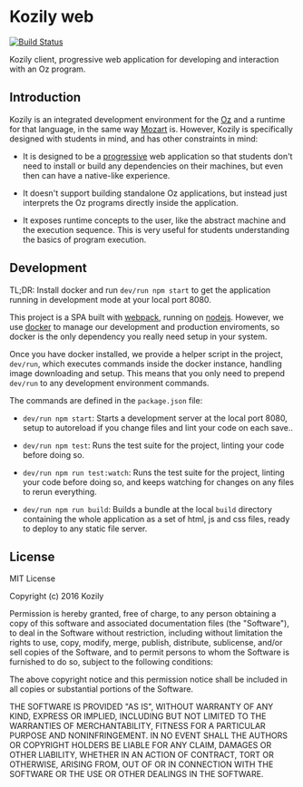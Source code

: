 # Kozily web

[![Build Status](https://travis-ci.org/kozily/web.svg?branch=master)](https://travis-ci.org/kozily/web)

Kozily client, progressive web application for developing and interaction with
an Oz program.

## Introduction

Kozily is an integrated development environment for the
[Oz](https://en.wikipedia.org/wiki/Oz_(programming_language)) and a runtime for
that language, in the same way [Mozart](http://mozart.github.io/) is. However,
Kozily is specifically designed with students in mind, and has other
constraints in mind:

* It is designed to be a
  [progressive](https://developers.google.com/web/progressive-web-apps/) web
application so that students don't need to install or build any dependencies on
their machines, but even then can have a native-like experience.

* It doesn't support building standalone Oz applications, but instead just
  interprets the Oz programs directly inside the application.

* It exposes runtime concepts to the user, like the abstract machine and the
  execution sequence. This is very useful for students understanding the
basics of program execution.

## Development

TL;DR: Install docker and run `dev/run npm start` to get the application
running in development mode at your local port 8080.

This project is a SPA built with [webpack](http://webpack.github.io/), running
on [nodejs](https://nodejs.org/en/). However, we use
[docker](https://www.docker.com/) to manage our development and production
enviroments, so docker is the only dependency you really need setup in your
system.

Once you have docker installed, we provide a helper script in the project,
`dev/run`, which executes commands inside the docker instance, handling image
downloading and setup. This means that you only need to prepend `dev/run` to
any development environment commands.

The commands are defined in the `package.json` file:

* `dev/run npm start`: Starts a development server at the local port 8080,
  setup to autoreload if you change files and lint your code on each save..

* `dev/run npm test`: Runs the test suite for the project, linting your code
  before doing so.

* `dev/run npm run test:watch`: Runs the test suite for the project, linting
  your code before doing so, and keeps watching for changes on any files to
rerun everything.

* `dev/run npm run build`: Builds a bundle at the local `build` directory
  containing the whole application as a set of html, js and css files, ready to
  deploy to any static file server.

## License

MIT License

Copyright (c) 2016 Kozily

Permission is hereby granted, free of charge, to any person obtaining a copy
of this software and associated documentation files (the "Software"), to deal
in the Software without restriction, including without limitation the rights
to use, copy, modify, merge, publish, distribute, sublicense, and/or sell
copies of the Software, and to permit persons to whom the Software is
furnished to do so, subject to the following conditions:

The above copyright notice and this permission notice shall be included in all
copies or substantial portions of the Software.

THE SOFTWARE IS PROVIDED "AS IS", WITHOUT WARRANTY OF ANY KIND, EXPRESS OR
IMPLIED, INCLUDING BUT NOT LIMITED TO THE WARRANTIES OF MERCHANTABILITY,
FITNESS FOR A PARTICULAR PURPOSE AND NONINFRINGEMENT. IN NO EVENT SHALL THE
AUTHORS OR COPYRIGHT HOLDERS BE LIABLE FOR ANY CLAIM, DAMAGES OR OTHER
LIABILITY, WHETHER IN AN ACTION OF CONTRACT, TORT OR OTHERWISE, ARISING FROM,
OUT OF OR IN CONNECTION WITH THE SOFTWARE OR THE USE OR OTHER DEALINGS IN THE
SOFTWARE.

